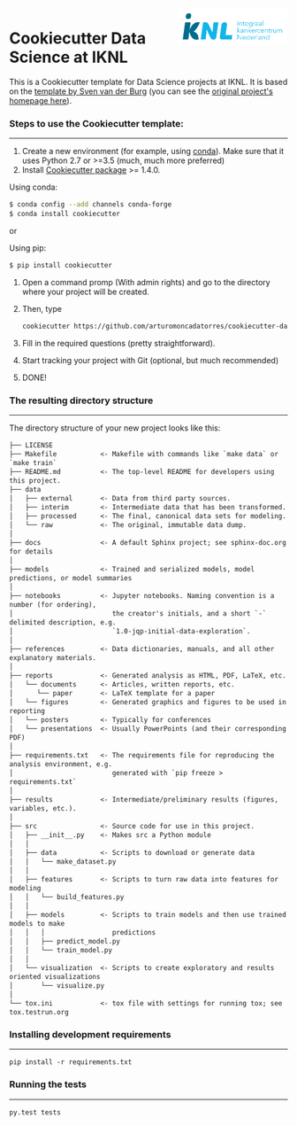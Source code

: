 <img src="https://github.com/IKNL/guidelines/blob/master/resources/logos/iknl_nl.png?raw=true" width=200 align="right">

# Cookiecutter Data Science at IKNL

This is a Cookiecutter template for Data Science projects at IKNL. It is based on the [template by Sven van der Burg](https://github.com/svenvanderburg/cookiecutter-data-science) (you can see the [original project's homepage here](http://drivendata.github.io/cookiecutter-data-science/)).

### Steps to use the Cookiecutter template:
-----------

1. Create a new environment (for example, using [conda](https://docs.conda.io/projects/conda/en/latest/user-guide/tasks/manage-environments.html#creating-an-environment-with-commands)). Make sure that it uses Python 2.7 or >=3.5 (much, much more preferred)
1. Install [Cookiecutter package](http://cookiecutter.readthedocs.org/en/latest/installation.html) >= 1.4.0.

  Using conda:

  ``` bash
  $ conda config --add channels conda-forge
  $ conda install cookiecutter
  ```

  or

  Using pip:
  ``` bash
  $ pip install cookiecutter
  ```
1. Open a command promp (With admin rights) and go to the directory where your project will be created.
1. Then, type

   ``` bash
   cookiecutter https://github.com/arturomoncadatorres/cookiecutter-data-science-iknl
   ```
1. Fill in the required questions (pretty straightforward).
1. Start tracking your project with Git (optional, but much recommended) 
1. DONE!



### The resulting directory structure
------------

The directory structure of your new project looks like this:

```
├── LICENSE
├── Makefile           <- Makefile with commands like `make data` or `make train`
├── README.md          <- The top-level README for developers using this project.
├── data
│   ├── external       <- Data from third party sources.
│   ├── interim        <- Intermediate data that has been transformed.
│   ├── processed      <- The final, canonical data sets for modeling.
│   └── raw            <- The original, immutable data dump.
│
├── docs               <- A default Sphinx project; see sphinx-doc.org for details
│
├── models             <- Trained and serialized models, model predictions, or model summaries
│
├── notebooks          <- Jupyter notebooks. Naming convention is a number (for ordering),
│                         the creator's initials, and a short `-` delimited description, e.g.
│                         `1.0-jqp-initial-data-exploration`.
│
├── references         <- Data dictionaries, manuals, and all other explanatory materials.
│
├── reports            <- Generated analysis as HTML, PDF, LaTeX, etc.
│   └── documents      <- Articles, written reports, etc.
│      └── paper       <- LaTeX template for a paper
│   └── figures        <- Generated graphics and figures to be used in reporting
│   └── posters        <- Typically for conferences
│   └── presentations  <- Usually PowerPoints (and their corresponding PDF)
│
├── requirements.txt   <- The requirements file for reproducing the analysis environment, e.g.
│                         generated with `pip freeze > requirements.txt`
│
├── results            <- Intermediate/preliminary results (figures, variables, etc.).
│
├── src                <- Source code for use in this project.
│   ├── __init__.py    <- Makes src a Python module
│   │
│   ├── data           <- Scripts to download or generate data
│   │   └── make_dataset.py
│   │
│   ├── features       <- Scripts to turn raw data into features for modeling
│   │   └── build_features.py
│   │
│   ├── models         <- Scripts to train models and then use trained models to make
│   │   │                 predictions
│   │   ├── predict_model.py
│   │   └── train_model.py
│   │
│   └── visualization  <- Scripts to create exploratory and results oriented visualizations
│       └── visualize.py
│
└── tox.ini            <- tox file with settings for running tox; see tox.testrun.org
```

### Installing development requirements
------------

    pip install -r requirements.txt

### Running the tests
------------

    py.test tests
